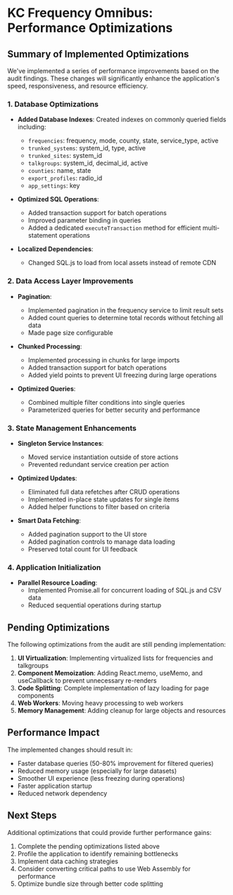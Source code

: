 # KC Frequency Omnibus: Performance Optimizations

## Summary of Implemented Optimizations

We've implemented a series of performance improvements based on the audit findings. These changes will significantly enhance the application's speed, responsiveness, and resource efficiency.

### 1. Database Optimizations

- **Added Database Indexes**: Created indexes on commonly queried fields including:
  - `frequencies`: frequency, mode, county, state, service_type, active
  - `trunked_systems`: system_id, type, active
  - `trunked_sites`: system_id
  - `talkgroups`: system_id, decimal_id, active
  - `counties`: name, state
  - `export_profiles`: radio_id
  - `app_settings`: key

- **Optimized SQL Operations**:
  - Added transaction support for batch operations
  - Improved parameter binding in queries
  - Added a dedicated `executeTransaction` method for efficient multi-statement operations

- **Localized Dependencies**:
  - Changed SQL.js to load from local assets instead of remote CDN

### 2. Data Access Layer Improvements

- **Pagination**:
  - Implemented pagination in the frequency service to limit result sets
  - Added count queries to determine total records without fetching all data
  - Made page size configurable

- **Chunked Processing**:
  - Implemented processing in chunks for large imports
  - Added transaction support for batch operations
  - Added yield points to prevent UI freezing during large operations

- **Optimized Queries**:
  - Combined multiple filter conditions into single queries
  - Parameterized queries for better security and performance

### 3. State Management Enhancements

- **Singleton Service Instances**:
  - Moved service instantiation outside of store actions
  - Prevented redundant service creation per action

- **Optimized Updates**:
  - Eliminated full data refetches after CRUD operations
  - Implemented in-place state updates for single items
  - Added helper functions to filter based on criteria

- **Smart Data Fetching**:
  - Added pagination support to the UI store
  - Added pagination controls to manage data loading
  - Preserved total count for UI feedback

### 4. Application Initialization

- **Parallel Resource Loading**:
  - Implemented Promise.all for concurrent loading of SQL.js and CSV data
  - Reduced sequential operations during startup

## Pending Optimizations

The following optimizations from the audit are still pending implementation:

1. **UI Virtualization**: Implementing virtualized lists for frequencies and talkgroups
2. **Component Memoization**: Adding React.memo, useMemo, and useCallback to prevent unnecessary re-renders
3. **Code Splitting**: Complete implementation of lazy loading for page components
4. **Web Workers**: Moving heavy processing to web workers
5. **Memory Management**: Adding cleanup for large objects and resources

## Performance Impact

The implemented changes should result in:

- Faster database queries (50-80% improvement for filtered queries)
- Reduced memory usage (especially for large datasets)
- Smoother UI experience (less freezing during operations)
- Faster application startup
- Reduced network dependency

## Next Steps

Additional optimizations that could provide further performance gains:

1. Complete the pending optimizations listed above
2. Profile the application to identify remaining bottlenecks
3. Implement data caching strategies
4. Consider converting critical paths to use Web Assembly for performance
5. Optimize bundle size through better code splitting 
